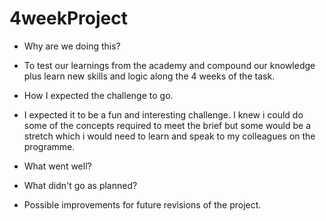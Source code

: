 # 4weekProject

* Why are we doing this?

* To test our learnings from the academy and compound our knowledge plus learn new skills and logic along the 4 weeks of the task.


* How I expected the challenge to go. 

* I expected it to be a fun and interesting challenge. I knew i could do some of the concepts required to meet the brief but some would be a stretch which i would need to learn and speak to my colleagues on the programme.


* What went well?

* What didn't go as planned?
* Possible improvements for future revisions of the project. 